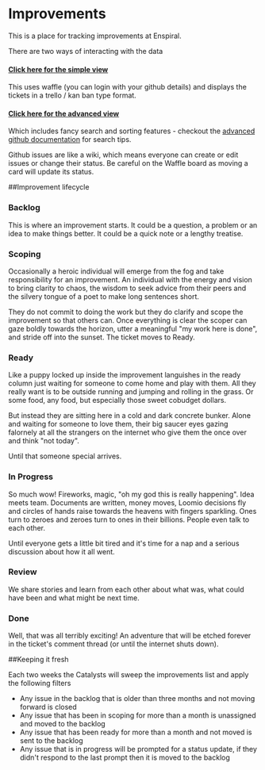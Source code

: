 # Improvements

This is a place for tracking improvements at Enspiral.

There are two ways of interacting with the data

#### [Click here for the simple view](https://waffle.io/enspiral/improvements) 
This uses waffle (you can login with your github details) and displays the tickets in a trello / kan ban type format.

#### [Click here for the advanced view](https://github.com/enspiral/improvements/issues)
Which includes fancy search and sorting features - checkout the [advanced github documentation](https://help.github.com/articles/searching-issues/) for search tips.

Github issues are like a wiki, which means everyone can create or edit issues or change their status. Be careful on the Waffle board as moving a card will update its status.

##Improvement lifecycle

### Backlog
This is where an improvement starts. It could be a question, a problem or an idea to make things better. It could be a quick note or a lengthy treatise.

### Scoping
Occasionally a heroic individual will emerge from the fog and take responsibility for an improvement. An individual with the energy and vision to bring clarity to chaos, the wisdom to seek advice from their peers and the silvery tongue of a poet to make long sentences short.

They do not commit to doing the work but they do clarify and scope the improvement so that others can. Once everything is clear the scoper can gaze boldly towards the horizon, utter a meaningful "my work here is done", and stride off into the sunset. The ticket moves to Ready.

### Ready
Like a puppy locked up inside the improvement languishes in the ready column just waiting for someone to come home and play with them. All they really want is to be outside running and jumping and rolling in the grass. Or some food, any food, but especially those sweet cobudget dollars. 

But instead they are sitting here in a cold and dark concrete bunker. Alone and waiting for someone to love them, their big saucer eyes gazing falornely at all the strangers on the internet who give them the once over and think "not today". 

Until that someone special arrives.

### In Progress
So much wow! Fireworks, magic, "oh my god this is really happening". Idea meets team. Documents are written, money moves, Loomio decisions fly and circles of hands raise towards the heavens with fingers sparkling. Ones turn to zeroes and zeroes turn to ones in their billions. People even talk to each other.

Until everyone gets a little bit tired and it's time for a nap and a serious discussion about how it all went.

### Review
We share stories and learn from each other about what was, what could have been and what might be next time.

### Done
Well, that was all terribly exciting! An adventure that will be etched forever in the ticket's comment thread (or until the internet shuts down).

##Keeping it fresh

Each two weeks the Catalysts will sweep the improvements list and apply the following filters
* Any issue in the backlog that is older than three months and not moving forward is closed
* Any issue that has been in scoping for more than a month is unassigned and moved to the backlog
* Any issue that has been ready for more than a month and not moved is sent to the backlog
* Any issue that is in progress will be prompted for a status update, if they didn't respond to the last prompt then it is moved to the backlog

